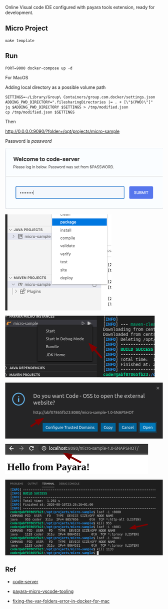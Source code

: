 
Online Visual code  IDE configured with payara tools extension, ready for development.

## Micro Project

    make template

## Run

	PORT=9000 docker-compose up -d

For MacOS

Adding local directory as a possible volume path

```
SETTINGS=~/Library/Group\ Containers/group.com.docker/settings.json
ADDING_PWD_DIRECTORY=".filesharingDirectories |= . + [\"$(PWD)\"]"
jq $ADDING_PWD_DIRECTORY $SETTINGS > /tmp/modified.json
cp /tmp/modified.json $SETTINGS
```

Then

http://0.0.0.0:9090/?folder=/opt/projects/micro-sample

Password is *password*

![](doc/code-server-password.png)

![](doc/maven-package.png)

![](doc/micro-build-debug.png)

![](doc/micro-open.png)

![](doc/micro-localhost.png)

![](doc/kill-open-port.png)

## Ref

* [code-server](https://hub.docker.com/r/linuxserver/code-server)

* [payara-micro-vscode-tooling](https://blog.payara.fish/payara-micro-vscode-tooling)

* [fixing-the-var-folders-error-in-docker-for-mac](https://medium.com/effy-tech/fixing-the-var-folders-error-in-docker-for-mac-v2-2-3-2a40e776132d)